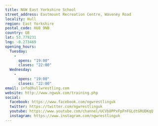 ```yaml
---
title: NGW East Yorkshire School
street_address: Eastmount Recreation Centre, Waveney Road
locality: Hull
region: East Yorkshire
postal_code: HU8 9NB
country: GB
lat: 53.779231
lng: -0.273469
opening_hours:
  Tuesday:
    -
      opens: "19:00"
      closes: "22:00"
  Wednesday:
    -
      opens: "19:00"
      closes: "22:00"
email: info@hullwrestling.com
website: http://www.ngwuk.com/training.php
social:
  facebook: https://www.facebook.com/ngwrestlinguk
  twitter: https://twitter.com/ngwrestlinguk
  youtube: https://www.youtube.com/channel/UCVb8PPxFpFnFGLdtGRUDKqQ
  instagram: https://www.instagram.com/ngwrestlinguk
---
```

